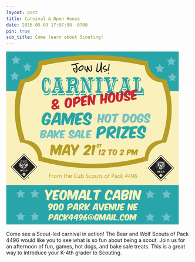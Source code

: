 ```yaml
---
layout: post
title: Carnival & Open House
date: 2016-05-09 17:07:58 -0700
pin: true
sub_title: Come learn about Scouting!
---
```

<img src="/images/carnival_poster_small.png" />

Come see a Scout-led carnival in action! The Bear and Wolf Scouts of Pack 4496 would like you to see what is so fun about being a scout. Join us for an afternoon of fun, games, hot dogs, and bake sale treats. This is a great way to introduce your K-4th grader to Scouting.

